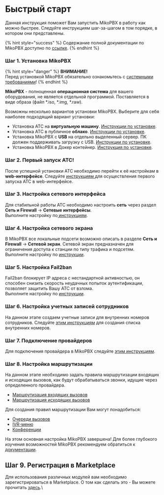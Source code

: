 # Быстрый старт

Данная инструкция поможет Вам запустить MikoPBX в работу как можно быстрее. Следуйте инструкциям шаг-за-шагом в том порядке, в котором они представлены.

{% hint style="success" %}
Содержание полной документации по MikoPBX доступно по [ссылке](../).
{% endhint %}

### Шаг 1. Установка MikoPBX <a href="#shag_1_ustanovka_mikopbx" id="shag_1_ustanovka_mikopbx"></a>

{% hint style="danger" %}
**ВНИМАНИЕ!**\
Перед установкой MikoPBX обязательно ознакомьтесь с [системными требованиями](system-requirements.md)!
{% endhint %}

**MikoPBX** - полноценная **операционная система** для вашего оборудования, не является отдельной программой. Поставляется в виде образа (файл \*.iso, \*.img, \*.raw).

Возможны несколько вариантов установки MikoPBX. Выберите для себя наиболее подходящий вариант установки:

* Установка АТС на **виртуальную машину**. [Инструкции по установке](../setup/hypervisor/).
* Установка АТС в публичное **облако**. [Инструкции по установке](../setup/cloud/).
* Установка MikoPBX с **USB** на отдельно выделенный сервер. ПК должен поддерживать загрузку с USB. [Инструкции по установке](../setup/bare-metal.md).
* Установка MikoPBX в Докер контейнер. [Инструкция по установке](../setup/docker/).

### Шаг 2. Первый запуск АТС! <a href="#shag_3_pervyj_zapusk_ats" id="shag_3_pervyj_zapusk_ats"></a>

После успешной установки АТС необходимо перейти к её настройкам в **web-интерфейсе**. Следуйте [инструкциям ](getting-to-know-mikopbx.md)для осуществления первого запуска АТС в web-интерфейсе.

### Шаг 3. Настройка сетевого интерфейса <a href="#shag_4_nastrojka_setevogo_interfejsa" id="shag_4_nastrojka_setevogo_interfejsa"></a>

Для стабильной работы АТС необходимо настроить **сеть** через раздел **Сеть и Firewall** → **Сетевые интерфейсы**.\
Выполните настройку по[ инструкциям](../manual/connectivity/network.md).

### Шаг 4. Настройка сетевого экрана <a href="#shag_6_nastrojka_setevogo_ehkrana" id="shag_6_nastrojka_setevogo_ehkrana"></a>

В MikoPBX все локальные подсети возможно описать в разделе **Сеть и Firewall** → **Сетевой экран**. Сетевой экран предназначен для ограничения доступа к станции по типу трафика и подсетям.\
Выполните настройку по [инструкции](../manual/connectivity/firewall.md).

### Шаг 5. Настройка Fail2ban <a href="#shag_7_nastrojka_fail2ban" id="shag_7_nastrojka_fail2ban"></a>

Fail2ban блокирует IP адреса с нестандартной активностью, он способен снизить скорость неудачных попыток аутентификации, позволяет защитить Вашу АТС от взлома.\
Выполните настройку по [инструкции](../manual/connectivity/fail2-ban.md).

### Шаг 6. Настройка учетных записей сотрудников <a href="#shag_8_nastrojka_uchetnyx_zapisej_sotrudnikov" id="shag_8_nastrojka_uchetnyx_zapisej_sotrudnikov"></a>

На данном этапе создаем учетные записи для внутренних номеров сотрудников. Следуйте [этим инструкциям](../manual/telephony/extensions.md) для создания списка внутренних номеров.

### Шаг 7. Подключение провайдеров <a href="#shag_9_podkljuchenie_provajderov" id="shag_9_podkljuchenie_provajderov"></a>

Для подключения провайдера в MikoPBX следуйте [этим инструкциям](../manual/routing/providers.md).

### Шаг 8. Настройка маршрутизации <a href="#shag_10_nastrojka_marshrutizacii" id="shag_10_nastrojka_marshrutizacii"></a>

На данном этапе необходимо задать правила маршрутизации входящих и исходящих вызовов, как будут обрабатываться звонки, идущие через определенного провайдера.

* [Маршрутизация входящих вызовов](../manual/routing/incoming-routing.md)
* [Маршрутизация исходящих вызовов](../manual/routing/outbound-routing.md)

Для создания правил маршрутизации Вам могут понадобиться:

* [Очереди вызовов](../manual/telephony/call-queues.md)
* [IVR-меню](../manual/telephony/ivr-menu.md)
* [Конференции](../manual/telephony/conference-rooms.md)

На этом основная настройка MikoPBX завершена! Для более глубокого изучения возможностей MikoPBX рекомендуем обратиться к [документации](../).

## Шаг 9. Регистрация в Marketplace

Для использования различных модулей вам необходимо зарегистрироваться в Marketplace. О том как сделать это - Вы можете прочитать [здесь](../manual/modules/pbx-extension-modules2/licensing.md).\
